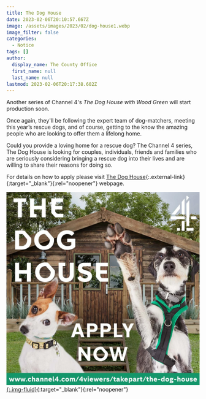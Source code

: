 ```yaml
---
title: The Dog House
date: 2023-02-06T20:10:57.667Z
image: /assets/images/2023/02/dog-house1.webp
image_filter: false
categories:
  - Notice
tags: []
author:
  display_name: The County Office
  first_name: null
  last_name: null
lastmod: 2023-02-06T20:17:38.602Z
---
```

Another series of Channel 4's *The Dog House with Wood Green* will start production soon.

Once again, they'll be following the expert team of dog-matchers, meeting this year’s rescue dogs, and of course, getting to the know the amazing people who are looking to offer them a lifelong home.

Could you provide a loving home for a rescue dog? The Channel 4 series, The Dog House is looking for couples, individuals, friends and families who are seriously considering bringing a rescue dog into their lives and are willing to share their reasons for doing so.

For details on how to apply please visit [The Dog House][1]{:.external-link}{:target="_blank"}{:rel="noopener"} webpage.

[![Channel 4's The Dog House](/assets/images/2023/02/dog-house.webp){:.img-fluid}][1]{:target="_blank"}{:rel="noopener"}

[1]: https://www.channel4.com/4viewers/takepart/the-dog-house